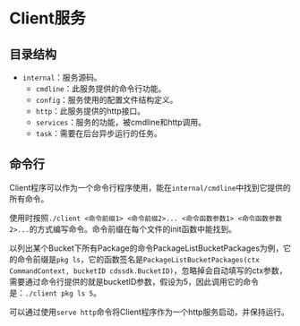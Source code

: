 # Client服务

## 目录结构
- `internal`：服务源码。
  - `cmdline`：此服务提供的命令行功能。
  - `config`：服务使用的配置文件结构定义。
  - `http`：此服务提供的http接口。
  - `services`：服务的功能，被cmdline和http调用。
  - `task`：需要在后台异步运行的任务。

## 命令行
Client程序可以作为一个命令行程序使用，能在`internal/cmdline`中找到它提供的所有命令。

使用时按照`./client <命令前缀1> <命令前缀2>... <命令函数参数1> <命令函数参数2>...`的方式编写命令。命令前缀在每个文件的init函数中能找到。

以列出某个Bucket下所有Package的命令PackageListBucketPackages为例，它的命令前缀是`pkg ls`，它的函数签名是`PackageListBucketPackages(ctx CommandContext, bucketID cdssdk.BucketID)`，忽略掉会自动填写的ctx参数，需要通过命令行提供的就是bucketID参数，假设为5，因此调用它的命令是：`./client pkg ls 5`。

可以通过使用`serve http`命令将Client程序作为一个http服务启动，并保持运行。